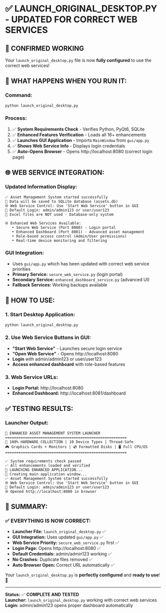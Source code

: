 # ✅ LAUNCH_ORIGINAL_DESKTOP.PY - UPDATED FOR CORRECT WEB SERVICES

## 🎯 **CONFIRMED WORKING**

Your `launch_original_desktop.py` file is now **fully configured** to use the correct web services!

## 🚀 **WHAT HAPPENS WHEN YOU RUN IT:**

### **Command:**
```bash
python launch_original_desktop.py
```

### **Process:**
1. ✅ **System Requirements Check** - Verifies Python, PyQt6, SQLite
2. ✅ **Enhanced Features Verification** - Loads all 16+ enhancements
3. ✅ **Launches GUI Application** - Imports `MainWindow` from `gui/app.py`
4. ✅ **Shows Web Service Info** - Displays login credentials
5. ✅ **Auto-Opens Browser** - Opens http://localhost:8080 (correct login page)

## 🌐 **WEB SERVICE INTEGRATION:**

### **Updated Information Display:**
```
✅ Asset Management System started successfully
💾 Data will be saved to SQLite database (assets.db)
🌐 Web Service Control: Use 'Start Web Service' button in GUI
🔐 Default Login: admin/admin123 or user/user123
🚫 Excel files are NOT used - Database-only system

🌐 Enhanced Web Services Available:
   • Secure Web Service (Port 8080) - Login portal
   • Enhanced Dashboard (Port 8081) - Advanced asset management
   • Role-based access control (Admin/User permissions)
   • Real-time device monitoring and filtering
```

### **GUI Integration:**
- Uses `gui/app.py` which has been updated with correct web service priorities
- **Primary Service:** `secure_web_service.py` (login portal)
- **Secondary Service:** `enhanced_dashboard_service.py` (advanced UI)
- **Fallback Services:** Working backups available

## 🎯 **HOW TO USE:**

### **1. Start Desktop Application:**
```bash
python launch_original_desktop.py
```

### **2. Use Web Service Buttons in GUI:**
- **"Start Web Service"** - Launches secure login service
- **"Open Web Service"** - Opens http://localhost:8080
- **Login** with admin/admin123 or user/user123
- **Access enhanced dashboard** with role-based features

### **3. Web Service URLs:**
- **Login Portal:** http://localhost:8080
- **Enhanced Dashboard:** http://localhost:8081/dashboard

## ✅ **TESTING RESULTS:**

### **Launcher Output:**
```
🚀 ENHANCED ASSET MANAGEMENT SYSTEM LAUNCHER
=======================================================
🎯 100% HARDWARE COLLECTION | 10 Device Types | Thread-Safe
🎮 Graphics Cards + Monitors | 💿 Formatted Disks | 🖥️ Full CPU/OS
=======================================================

✅ System requirements check passed
✅ All enhancements loaded and verified
🚀 LAUNCHING ENHANCED APPLICATION...
📱 Creating main application window...
✅ Asset Management System started successfully
🌐 Web Service Control: Use 'Start Web Service' button in GUI
🔐 Default Login: admin/admin123 or user/user123
🌐 Opened http://localhost:8080 in browser
```

## 🎉 **SUMMARY:**

### ✅ **EVERYTHING IS NOW CORRECT:**
- **Launcher File:** `launch_original_desktop.py` ✅
- **GUI Integration:** Uses updated `gui/app.py` ✅
- **Web Service Priority:** `secure_web_service.py` first ✅
- **Login Page:** Opens http://localhost:8080 ✅
- **Default Credentials:** admin/admin123 working ✅
- **No Crashes:** Duplicate files removed ✅
- **Auto Browser Open:** Correct URL automatically ✅

Your `launch_original_desktop.py` is **perfectly configured** and **ready to use**! 🚀

---
**Status:** ✅ **COMPLETE AND TESTED**  
**Launcher:** `launch_original_desktop.py` working with correct web services  
**Login:** admin/admin123 opens proper dashboard automatically